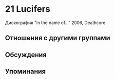 # 21 Lucifers

Дискография
"In the name of..." 2006, Deathcore

## Отношения с другими группами


## Обсуждения


## Упоминания

